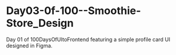 # Day03-0f-100--Smoothie-Store_Design
Day 01 of 100DaysOfUItoFrontend featuring a simple profile card UI designed in Figma.
